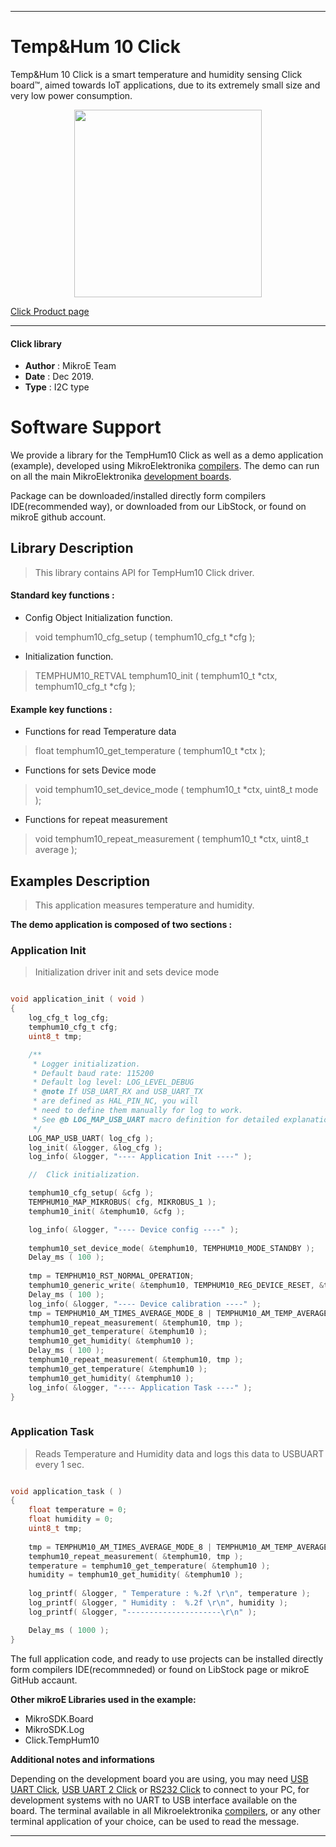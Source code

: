 

---
# Temp&Hum 10 Click

Temp&Hum 10 Click is a smart temperature and humidity sensing Click board™, aimed towards IoT applications, due to its extremely small size and very low power consumption.

<p align="center">
  <img src="https://download.mikroe.com/images/click_for_ide/temphum10_click.png" height=300px>
</p>

[Click Product page](https://www.mikroe.com/temphum-10-click)

---


#### Click library 

- **Author**        : MikroE Team
- **Date**          : Dec 2019.
- **Type**          : I2C type


# Software Support

We provide a library for the TempHum10 Click 
as well as a demo application (example), developed using MikroElektronika 
[compilers](https://shop.mikroe.com/compilers). 
The demo can run on all the main MikroElektronika [development boards](https://shop.mikroe.com/development-boards).

Package can be downloaded/installed directly form compilers IDE(recommended way), or downloaded from our LibStock, or found on mikroE github account. 

## Library Description

> This library contains API for TempHum10 Click driver.

#### Standard key functions :

- Config Object Initialization function.
> void temphum10_cfg_setup ( temphum10_cfg_t *cfg ); 
 
- Initialization function.
> TEMPHUM10_RETVAL temphum10_init ( temphum10_t *ctx, temphum10_cfg_t *cfg );

#### Example key functions :

- Functions for read Temperature data
> float temphum10_get_temperature ( temphum10_t *ctx );
 
- Functions for sets Device mode
> void temphum10_set_device_mode ( temphum10_t *ctx, uint8_t mode );

- Functions for repeat measurement
> void temphum10_repeat_measurement ( temphum10_t *ctx, uint8_t average );

## Examples Description

> This application measures temperature and humidity. 

**The demo application is composed of two sections :**

### Application Init 

> Initialization driver init and sets device mode

```c

void application_init ( void )
{
    log_cfg_t log_cfg;
    temphum10_cfg_t cfg;
    uint8_t tmp;

    /** 
     * Logger initialization.
     * Default baud rate: 115200
     * Default log level: LOG_LEVEL_DEBUG
     * @note If USB_UART_RX and USB_UART_TX 
     * are defined as HAL_PIN_NC, you will 
     * need to define them manually for log to work. 
     * See @b LOG_MAP_USB_UART macro definition for detailed explanation.
     */
    LOG_MAP_USB_UART( log_cfg );
    log_init( &logger, &log_cfg );
    log_info( &logger, "---- Application Init ----" );

    //  Click initialization.

    temphum10_cfg_setup( &cfg );
    TEMPHUM10_MAP_MIKROBUS( cfg, MIKROBUS_1 );
    temphum10_init( &temphum10, &cfg );

    log_info( &logger, "---- Device config ----" );
    
    temphum10_set_device_mode( &temphum10, TEMPHUM10_MODE_STANDBY );
    Delay_ms ( 100 );
    
    tmp = TEMPHUM10_RST_NORMAL_OPERATION;
    temphum10_generic_write( &temphum10, TEMPHUM10_REG_DEVICE_RESET, &tmp, 1 );
    Delay_ms ( 100 );
    log_info( &logger, "---- Device calibration ----" );
    tmp = TEMPHUM10_AM_TIMES_AVERAGE_MODE_8 | TEMPHUM10_AM_TEMP_AVERAGE_MODE_TIMES_16;
    temphum10_repeat_measurement( &temphum10, tmp );
    temphum10_get_temperature( &temphum10 );
    temphum10_get_humidity( &temphum10 );
    Delay_ms ( 100 );
    temphum10_repeat_measurement( &temphum10, tmp );
    temphum10_get_temperature( &temphum10 );
    temphum10_get_humidity( &temphum10 );
    log_info( &logger, "---- Application Task ----" );
}
  
```

### Application Task

> Reads Temperature and Humidity data and logs this data to USBUART every 1 sec.

```c

void application_task ( )
{
    float temperature = 0;
    float humidity = 0;
    uint8_t tmp;
    
    tmp = TEMPHUM10_AM_TIMES_AVERAGE_MODE_8 | TEMPHUM10_AM_TEMP_AVERAGE_MODE_TIMES_16;
    temphum10_repeat_measurement( &temphum10, tmp );
    temperature = temphum10_get_temperature( &temphum10 );
    humidity = temphum10_get_humidity( &temphum10 );
    
    log_printf( &logger, " Temperature : %.2f \r\n", temperature );
    log_printf( &logger, " Humidity :  %.2f \r\n", humidity );
    log_printf( &logger, "---------------------\r\n" );

    Delay_ms ( 1000 );
}

```

The full application code, and ready to use projects can be  installed directly form compilers IDE(recommneded) or found on LibStock page or mikroE GitHub accaunt.

**Other mikroE Libraries used in the example:** 

- MikroSDK.Board
- MikroSDK.Log
- Click.TempHum10

**Additional notes and informations**

Depending on the development board you are using, you may need 
[USB UART Click](https://shop.mikroe.com/usb-uart-click), 
[USB UART 2 Click](https://shop.mikroe.com/usb-uart-2-click) or 
[RS232 Click](https://shop.mikroe.com/rs232-click) to connect to your PC, for 
development systems with no UART to USB interface available on the board. The 
terminal available in all Mikroelektronika 
[compilers](https://shop.mikroe.com/compilers), or any other terminal application 
of your choice, can be used to read the message.



---
